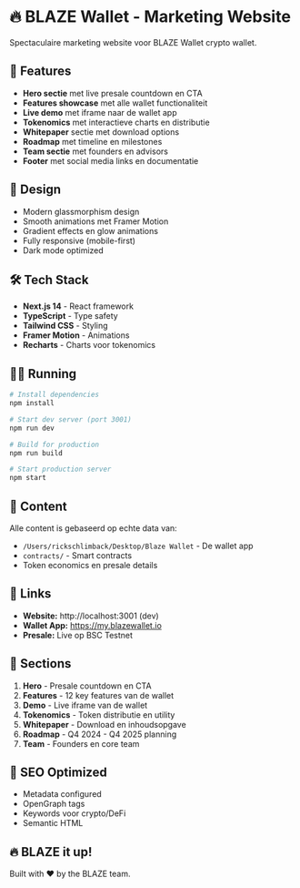 # 🔥 BLAZE Wallet - Marketing Website

Spectaculaire marketing website voor BLAZE Wallet crypto wallet.

## 🚀 Features

- **Hero sectie** met live presale countdown en CTA
- **Features showcase** met alle wallet functionaliteit
- **Live demo** met iframe naar de wallet app
- **Tokenomics** met interactieve charts en distributie
- **Whitepaper** sectie met download options
- **Roadmap** met timeline en milestones
- **Team sectie** met founders en advisors
- **Footer** met social media links en documentatie

## 🎨 Design

- Modern glassmorphism design
- Smooth animations met Framer Motion
- Gradient effects en glow animations
- Fully responsive (mobile-first)
- Dark mode optimized

## 🛠 Tech Stack

- **Next.js 14** - React framework
- **TypeScript** - Type safety
- **Tailwind CSS** - Styling
- **Framer Motion** - Animations
- **Recharts** - Charts voor tokenomics

## 🏃‍♂️ Running

```bash
# Install dependencies
npm install

# Start dev server (port 3001)
npm run dev

# Build for production
npm run build

# Start production server
npm start
```

## 📝 Content

Alle content is gebaseerd op echte data van:
- `/Users/rickschlimback/Desktop/Blaze Wallet` - De wallet app
- `contracts/` - Smart contracts
- Token economics en presale details

## 🔗 Links

- **Website:** http://localhost:3001 (dev)
- **Wallet App:** https://my.blazewallet.io
- **Presale:** Live op BSC Testnet

## 📱 Sections

1. **Hero** - Presale countdown en CTA
2. **Features** - 12 key features van de wallet
3. **Demo** - Live iframe van de wallet
4. **Tokenomics** - Token distributie en utility
5. **Whitepaper** - Download en inhoudsopgave
6. **Roadmap** - Q4 2024 - Q4 2025 planning
7. **Team** - Founders en core team

## 🎯 SEO Optimized

- Metadata configured
- OpenGraph tags
- Keywords voor crypto/DeFi
- Semantic HTML

## 🔥 BLAZE it up!

Built with ❤️ by the BLAZE team.



